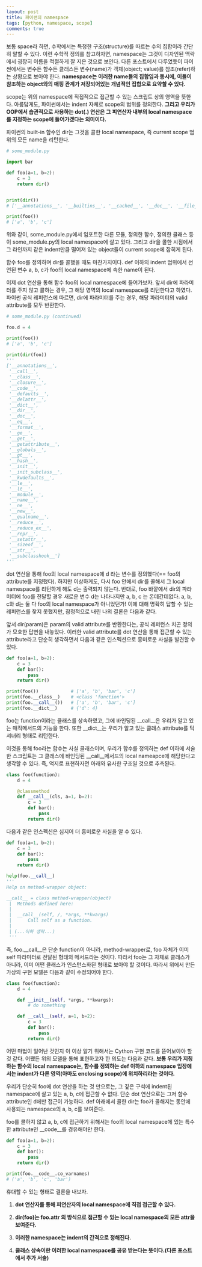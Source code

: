 ```yaml
---
layout: post
title: 파이썬의 namespace
tags: [python, namespace, scope]
comments: true
---
```


보통 space라 하면, 수학에서는 특정한 구조(structure)를 따르는 수의 집합이라 간단히 말할 수 있다. 이런 수학적 정의를 참고하자면, namespace는 그것이 디자인된 맥락에서 굉장히 이름을 적절하게 잘 지은 것으로 보인다. 다른 포스트에서 다루었듯이 파이썬에서는 변수든 함수든 클래스든 변수(name)가 객체(object; value)를 참조(refer)하는 상황으로 보아야 한다. **namespace는 이러한 name들의 집함임과 동시에, 이들이 참조하는 object와의 매핑 관계가 저장되어있는 개념적인 집합으로 요약할 수 있다.**

scope는 위의 namespace에 직접적으로 접근할 수 있는 스크립트 상의 영역을 뜻한다. 아름답게도, 파이썬에서는 indent 자체로 scope의 범위를 정의한다. **그리고 우리가 OOP에서 습관적으로 사용하는 dot(.) 연산은 그 피연산자 내부의 local namespace를 지정하는 scope에 들어가겠다는 의미이다.**

파이썬의 built-in 함수인 dir는 그것을 콜한 local namespace, 즉 current scope 범위의 모든 name을 리턴한다.

```python
# some_module.py

import bar

def foo(a=1, b=2):
    c = 3
    return dir()


print(dir())
# ['__annotations__', '__builtins__', '__cached__', '__doc__', '__file__', '__loader__', '__name__', '__package__', '__spec__', 'math', 'foo']

print(foo())
# ['a', 'b', 'c']
```

위와 같이, some_module.py에서 임포트한 다른 모듈, 정의한 함수, 정의한 클래스 등이 some_module.py의 local namespace에 살고 있다. 그리고 dir을 콜한 시점에서 그 라인까지 같은 indent만큼 떨어져 있는 object들이 current scope에 잡히게 된다.

함수 foo를 정의하며 dir를 콜했을 때도 마찬가지이다. def 이하의 indent 범위에서 선언된 변수 a, b, c가 foo의 local namespace에 속한 name이 된다.

이제 dot 연산을 통해 함수 foo의 local namespace에 들어가보자. 앞서 dir에 파라미터를 주지 않고 콜하는 경우, 그 해당 영역의 local namespace를 리턴한다고 하였다. 파이썬 공식 레퍼런스에 따르면, dir에 파라미터를 주는 경우, 해당 파라미터의 valid attribute를 모두 반환한다.

```python
# some_module.py (continued)

foo.d = 4

print(foo())
# ['a', 'b', 'c']

print(dir(foo))
'''
['__annotations__',
 '__call__',
 '__class__',
 '__closure__',
 '__code__',
 '__defaults__',
 '__delattr__',
 '__dict__',
 '__dir__',
 '__doc__',
 '__eq__',
 '__format__',
 '__ge__',
 '__get__',
 '__getattribute__',
 '__globals__',
 '__gt__',
 '__hash__',
 '__init__',
 '__init_subclass__',
 '__kwdefaults__',
 '__le__',
 '__lt__',
 '__module__',
 '__name__',
 '__ne__',
 '__new__',
 '__qualname__',
 '__reduce__',
 '__reduce_ex__',
 '__repr__',
 '__setattr__',
 '__sizeof__',
 '__str__',
 '__subclasshook__']
'''
```

dot 연산을 통해 foo의 local namespace에 d 라는 변수를 정의했다(== foo의 attribute를 지정했다). 하지만 이상하게도, 다시 foo 안에서 dir를 콜해서 그 local namespace를 리턴하게 해도 d는 출력되지 않는다. 반대로, foo 바깥에서 dir의 파라미터에 foo를 전달할 경우 새로운 변수 d는 나타나지만 a, b, c 는 온데간데없다. a, b, c와 d는 둘 다 foo의 local namespace가 아니었던가! 이에 대해 명확히 답할 수 있는 레퍼런스를 찾지 못했지만, 잠정적으로 내린 나의 결론은 다음과 같다.

앞서 dir(param)은 param의 valid attribute를 반환한다는, 공식 레퍼런스 치곤 정의가 모호한 답변을 내놓았다. 이러한 valid attribute를 dot 연산을 통해 접근할 수 있는 attribute라고 단순히 생각하면서 다음과 같은 인스펙션으로 흥미로운 사실을 발견할 수 있다.

```python
def foo(a=1, b=2):
    c = 3
    def bar():
        pass
    return dir()

print(foo())            # ['a', 'b', 'bar', 'c']
print(foo.__class__)    # <class 'function'>
print(foo.__call__())   # ['a', 'b', 'bar', 'c']
print(foo.__dict__)     # {'d': 4}
```

foo는 function이라는 클래스를 상속하였고, 그에 바인딩된 __call__은 우리가 알고 있는 매직메서드의 기능을 한다. 또한 __dict__는 우리가 알고 있는 클래스 attribute를 딕셔너리 형태로 리턴한다.

이것을 통해 foo라는 함수는 사실 클래스이며, 우리가 함수를 정의하는 def 이하에 서술한 스크립트는 그 클래스에 바인딩된 __call__메서드의 local nameapce에 해당한다고 생각할 수 있다. 즉, 억지로 표현하자면 아래와 유사한 구조일 것으로 추측된다.

```python
class foo(function):
    d = 4

    @classmethod
    def __call__(cls, a=1, b=2):
        c = 3
        def bar():
            pass
        return dir()
```

다음과 같은 인스펙션은 심지어 더 흥미로운 사실을 알 수 있다.

```python
def foo(a=1, b=2):
    c = 3
    def bar():
        pass
    return dir()

help(foo.__call__)
'''
Help on method-wrapper object:

__call__ = class method-wrapper(object)
 |  Methods defined here:
 |
 |  __call__(self, /, *args, **kwargs)
 |      Call self as a function.
 |
 | (...이하 생략...)
 '''
```

즉, foo.__call__은 단순 function이 아니라, method-wrapper로, foo 자체가 이미 self 파라미터로 전달된 형태의 메서드라는 것이다. 따라서 foo는 그 자체로 클래스가 아니라, 이미 어떤 클래스가 인스턴스화된 형태로 보아야 할 것이다. 따라서 위에서 만든 가상의 구현 모델은 다음과 같이 수정되어야 한다.

```python
class foo(function):
    d = 4

    def __init__(self, *args, **kwargs):
        # do something

    def __call__(self, a=1, b=2):
        c = 3
        def bar():
            pass
        return dir()
```

어떤 마법이 일어난 것인지 이 이상 알기 위해서는 Cython 구현 코드를 뜯어보아야 할 것 같다. 어쨌든 위의 모델을 통해 표현하고자 한 의도는 다음과 같다. **보통 우리가 지칭하는 함수의 local namespace는, 함수를 정의하는 def 이하의 namespace 입장에서는 indent가 다른 영역(아마도 enclosing scope)에 위치하리라는 것이다.**

우리가 단순히 foo에 dot 연산을 하는 것 만으로는, 그 깊은 구석에 indent된 namespace에 살고 있는 a, b, c에 접근할 수 없다. 단순 dot 연산으로는 그저 함수 attribute인 d에만 접근이 가능하다. def 아래에서 콜한 dir는 foo가 콜해지는 동안에 사용되는 namespace의 a, b, c를 보여준다.

foo를 콜하지 않고 a, b, c에 접근하기 위해서는 foo의 local namespace에 있는 특수한 attribute인 __code__를 경유해야만 한다.

```python
def foo(a=1, b=2):
    c = 3
    def bar():
        pass
    return dir()

print(foo.__code__.co_varnames)
# ('a', 'b', 'c', 'bar')
```

휴대할 수 있는 형태로 결론을 내보자.

1. **dot 연산자를 통해 피연산자의 local namespace에 직접 접근할 수 있다.**

2. **dir(foo)는 foo.attr 의 방식으로 접근할 수 있는 local namespace의 모든 attr을 보여준다.**

3. **이러한 namespace는 indent의 간격으로 정해진다.**

4. **클래스 상속이란 이러한 local namespace를 공유 받는다는 뜻이다.(다른 포스트에서 추가 서술)**
